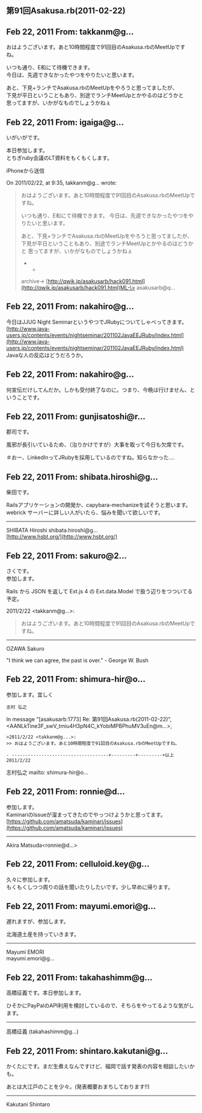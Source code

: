 ## 第91回Asakusa.rb(2011-02-22)

## Feb 22, 2011 From: takkanm@g...

おはようございます。あと10時間程度で91回目のAsakusa.rbのMeetUpですね。

いつも通り、E和にて待機できます。  
今日は、先週できなかったやつをやりたいと思います。

あと、下見+ランチでAsakusa.rbのMeetUpをやろうと思ってましたが、  
下見が平日ということもあり、別途でランチMeetUpとかやるのはどうかと  
思ってますが、いかがなものでしょうかねぇ

## Feb 22, 2011 From: igaiga@g...

いがいがです。

本日参加します。  
とちぎruby会議のLT資料をもくもくします。

iPhoneから送信

On 2011/02/22, at 9:35, takkanm@g... wrote:

> おはようございます。あと10時間程度で91回目のAsakusa.rbのMeetUpですね。
> 
> いつも通り、E和にて待機できます。 今日は、先週できなかったやつをやりたいと思います。
> 
> あと、下見+ランチでAsakusa.rbのMeetUpをやろうと思ってましたが、 下見が平日ということもあり、別途でランチMeetUpとかやるのはどうかと 思ってますが、いかがなものでしょうかねぇ
> 
> - -
> 
> archive-\> [http://qwik.jp/asakusarb/hack091.html](http://qwik.jp/asakusarb/hack091.html)ML-\> asakusarb@q...
## Feb 22, 2011 From: nakahiro@g...

今日はJJUG Night SeminarというやつでJRubyについてしゃべってきます。  
[http://www.java-users.jp/contents/events/nightseminar/201102JavaEEJRuby/index.html](http://www.java-users.jp/contents/events/nightseminar/201102JavaEEJRuby/index.html)  
Javaな人の反応はどうだろうか。

## Feb 22, 2011 From: nakahiro@g...

何宣伝だけしてんだか。しかも受付終了なのに。つまり、今晩は行けません、ということです。

## Feb 22, 2011 From: gunjisatoshi@r...

郡司です。

風邪が長引いているため、（治りかけですが）大事を取って今日も欠席です。

＃おー、LinkedInってJRubyを採用しているのですね。知らなかった‥‥

## Feb 22, 2011 From: shibata.hiroshi@g...

柴田です。

Railsアプリケーションの開発か、capybara-mechanizeを試そうと思います。  
webrick サーバーに詳しい人がいたら、悩みを聞いて欲しいです。

* * *

SHIBATA Hiroshi shibata.hiroshi@g...  
[http://www.hsbt.org/](http://www.hsbt.org/)

## Feb 22, 2011 From: sakuro@2...

さくです。  
参加します。

Rails から JSON を返して Ext.js 4 の Ext.data.Model で扱う辺りをつついてる予定。

2011/2/22 \<takkanm@g...\>:

> おはようございます。あと10時間程度で91回目のAsakusa.rbのMeetUpですね。
* * *

OZAWA Sakuro

"I think we can agree, the past is over." - George W. Bush

## Feb 22, 2011 From: shimura-hir@o...

参加します。宜しく

    志村 弘之

In message "[asakusarb:1773] Re: 第91回Asakusa.rb(2011-02-22)",   
\<AANLkTine3F\_swV\_tmiu4H3pN4C\_kYobiMPBPhuMV3uEn@m...\>,

    >2011/2/22 <takkanm@g...>:
    >> おはようございます。あと10時間程度で91回目のAsakusa.rbのMeetUpですね。

    - ------------------------------------+---------+---------+以上 2011/2/22

志村弘之 mailto: shimura-hir@o...

## Feb 22, 2011 From: ronnie@d...

参加します。  
KaminariのIssueが溜まってきたのでやっつけようかと思ってます。  
[https://github.com/amatsuda/kaminari/issues](https://github.com/amatsuda/kaminari/issues)

* * *

Akira Matsuda\<ronnie@d...\>

## Feb 22, 2011 From: celluloid.key@g...

久々に参加します。  
もくもくしつつ周りの話を聞いたりしたいです。少し早めに帰ります。

## Feb 22, 2011 From: mayumi.emori@g...

遅れますが、参加します。

北海道土産を持っていきます。

* * *

Mayumi EMORI  
mayumi.emori@g...

## Feb 22, 2011 From: takahashimm@g...

高橋征義です。本日参加します。

ひそかにPayPalのAPI利用を検討しているので、そちらをやってるような気がします。

* * *

高橋征義 (takahashimm@g...)

## Feb 22, 2011 From: shintaro.kakutani@g...

かくたにです。まだ生煮えなんですけど、福岡で話す発表の内容を相談したいかも。

あとは大江戸のことを少々。(発表概要おまちしております!!)

* * *

Kakutani Shintaro

